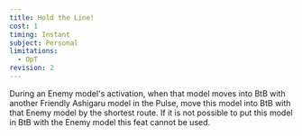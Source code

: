 ```yaml
---
title: Hold the Line!
cost: 1
timing: Instant
subject: Personal
limitations:
  - OpT
revision: 2
---
```

During an Enemy model's activation, when that model moves into BtB with another Friendly Ashigaru model in the Pulse, move this model into BtB with that Enemy model by the shortest route.
If it is not possible to put this model in BtB with the Enemy model this feat cannot be used.